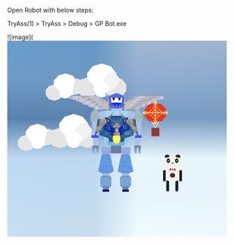 Open Robot with below steps:

TryAss(1) > TryAss > Debug > GP Bot.exe

![image](
<img src="Final_Look.png" width="750" height="450"/>
